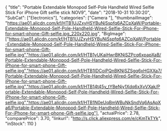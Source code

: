 {
	"title": "Portable Extendable Monopod Self-Pole Handheld Wired Selfie Stick For iPhone  Gift selfie stick NOV9",
	"date": "2018-10-31 10:30:20",
	"SubCat": ["Electronics"],
	"categories": ["Camera "],
	"thumbnailImage": "https://ae01.alicdn.com/kf/HTB1UJZxyHSYBuNjSspfq6AZCpXaW/Portable-Extendable-Monopod-Self-Pole-Handheld-Wired-Selfie-Stick-For-iPhone-for-smart-phone-Gift-selfie.jpg_220x220.jpg",
	"BigImage": ["https://ae01.alicdn.com/kf/HTB1UJZxyHSYBuNjSspfq6AZCpXaW/Portable-Extendable-Monopod-Self-Pole-Handheld-Wired-Selfie-Stick-For-iPhone-for-smart-phone-Gift-selfie.jpg","https://ae01.alicdn.com/kf/HTB1yUKaiHwrBKNjSZPcq6xpapXaB/Portable-Extendable-Monopod-Self-Pole-Handheld-Wired-Selfie-Stick-For-iPhone-for-smart-phone-Gift-selfie.jpg","https://ae01.alicdn.com/kf/HTB1IDCoiPQnBKNjSZSgq6xHGXXa7/Portable-Extendable-Monopod-Self-Pole-Handheld-Wired-Selfie-Stick-For-iPhone-for-smart-phone-Gift-selfie.jpg","https://ae01.alicdn.com/kf/HTB14t45y_tYBeNjy1Xdq6xXyVXak/Portable-Extendable-Monopod-Self-Pole-Handheld-Wired-Selfie-Stick-For-iPhone-for-smart-phone-Gift-selfie.jpg","https://ae01.alicdn.com/kf/HTB1N0eUqBmWBuNkSndVq6AsApXa6/Portable-Extendable-Monopod-Self-Pole-Handheld-Wired-Selfie-Stick-For-iPhone-for-smart-phone-Gift-selfie.jpg"],
	"actualPrice": 2.78,
	"comparePrice": 3.70,
	"linkurl": "http://s.click.aliexpress.com/e/cKmTkTYk",
	"inStock": 110
}
